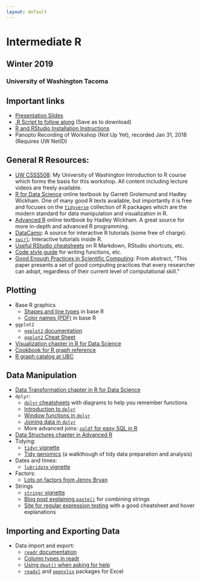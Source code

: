 ```yaml
---
layout: default
---
```


# Intermediate R
## Winter 2019
### University of Washington Tacoma

## Important links

* [Presentation Slides](https://clanfear.github.io/Intermediate_R_Workshop/intermediate_r_slides.html)
* [.R Script to follow along](https://raw.githubusercontent.com/clanfear/Intermediate_R_Workshop/master/intermediate_r_script.R) (Save as to download)
* [R and RStudio Installation Instructions](https://clanfear.github.io/CSSS508/docs/installation.html)
* Panopto Recording of Workshop (Not Up Yet), recorded Jan 31, 2018 (Requires UW NetID)

## General R Resources:

   * [UW CSSS508](https://clanfear.github.io/CSSS508/): My University of Washington Introduction to R course which forms the basis for this workshop. All content including lecture videos are freely available.
   * [R for Data Science](http://r4ds.had.co.nz/) online textbook by Garrett Grolemund and Hadley Wickham. One of many good R texts available, but importantly it is free and focuses on the [`tidyverse`](http://tidyverse.org/) collection of R packages which are the modern standard for data manipulation and visualization in R.
   * [Advanced R](http://adv-r.had.co.nz/) online textbook by Hadley Wickham. A great source for more in-depth and advanced R programming.
   * [DataCamp](https://www.datacamp.com/): A source for interactive R tutorials (some free of charge).
   * [`swirl`](http://swirlstats.com/students.html): Interactive tutorials inside R.
   * [Useful RStudio cheatsheets](https://www.rstudio.com/resources/cheatsheets/) on R Markdown, RStudio shortcuts, etc.
   * [Code style guide](http://adv-r.had.co.nz/Style.html) for writing functions, etc.
   * [Good Enough Practices in Scientific Computing](https://journals.plos.org/ploscompbiol/article?id=10.1371/journal.pcbi.1005510): From abstract, "This paper presents a set of good computing practices that every researcher can adopt, regardless of their current level of computational skill."  

## Plotting

   * Base R graphics
      + [Shapes and line types](http://www.cookbook-r.com/Graphs/Shapes_and_line_types/) in base R
      + [Color names (PDF)](http://www.stat.columbia.edu/~tzheng/files/Rcolor.pdf) in base R
   * `ggplot2`
      + [`ggplot2` documentation](http://docs.ggplot2.org/current/)
      + [`ggplot2` Cheat Sheet](https://github.com/rstudio/cheatsheets/raw/master/data-visualization-2.1.pdf)
   * [Visualization chapter in R for Data Science](http://r4ds.had.co.nz/data-visualisation.html)
   * [Cookbook for R graph reference](http://www.cookbook-r.com/Graphs/)
   * [R graph catalog at UBC](http://shiny.stat.ubc.ca/r-graph-catalog/)

## Data Manipulation

   * [Data Transformation chapter in R for Data Science](http://r4ds.had.co.nz/transform.html)
   * `dplyr`:
       + [`dplyr` cheatsheets](http://www.rstudio.com/wp-content/uploads/2015/02/data-wrangling-cheatsheet.pdf) with diagrams to help you remember functions
       + [Introduction to `dplyr`](https://cran.rstudio.com/web/packages/dplyr/vignettes/introduction.html)
       + [Window functions in `dplyr`](https://cran.r-project.org/web/packages/dplyr/vignettes/window-functions.html)
       + [Joining data in `dplyr`](https://cran.rstudio.com/web/packages/dplyr/vignettes/two-table.html)
       + More advanced joins: [`sqldf` for easy SQL in R](https://cran.r-project.org/web/packages/sqldf/index.html)
   * [Data Structures chapter in Advanced R](http://adv-r.had.co.nz/Data-structures.html)
   * Tidying:
       + [`tidyr` vignette](https://cran.r-project.org/web/packages/tidyr/vignettes/tidy-data.html)
       + [Tidy genomics](http://varianceexplained.org/r/tidy-genomics/) (a walkthough of tidy data preparation and analysis)
   * Dates and times:
       + [`lubridate` vignette](https://cran.r-project.org/web/packages/lubridate/vignettes/lubridate.html)
   * Factors:
       + [Lots on factors from Jenny Bryan](http://stat545-ubc.github.io/block014_factors.html)
   * Strings
       + [`stringr` vignette](https://cran.r-project.org/web/packages/stringr/vignettes/stringr.html)
       + [Blog post explaining `paste()`](https://trinkerrstuff.wordpress.com/2013/09/15/paste-paste0-and-sprintf-2) for combining strings
       + [Site for regular expression testing](http://regexr.com/)  with a good cheatsheet and hover explanations
       
## Importing and Exporting Data
   * Data import and export:
       + [`readr` documentation](https://cran.r-project.org/web/packages/readr/readr.pdf)
       + [Column types in readr](https://cran.r-project.org/web/packages/readr/vignettes/column-types.html)
       + [Using `dput()` when asking for help](http://stackoverflow.com/questions/5963269/how-to-make-a-great-r-reproducible-example)
       + [`readxl`](https://github.com/hadley/readxl) and [`openxlsx`](https://cran.r-project.org/web/packages/openxlsx/vignettes/Introduction.pdf) packages for Excel
 